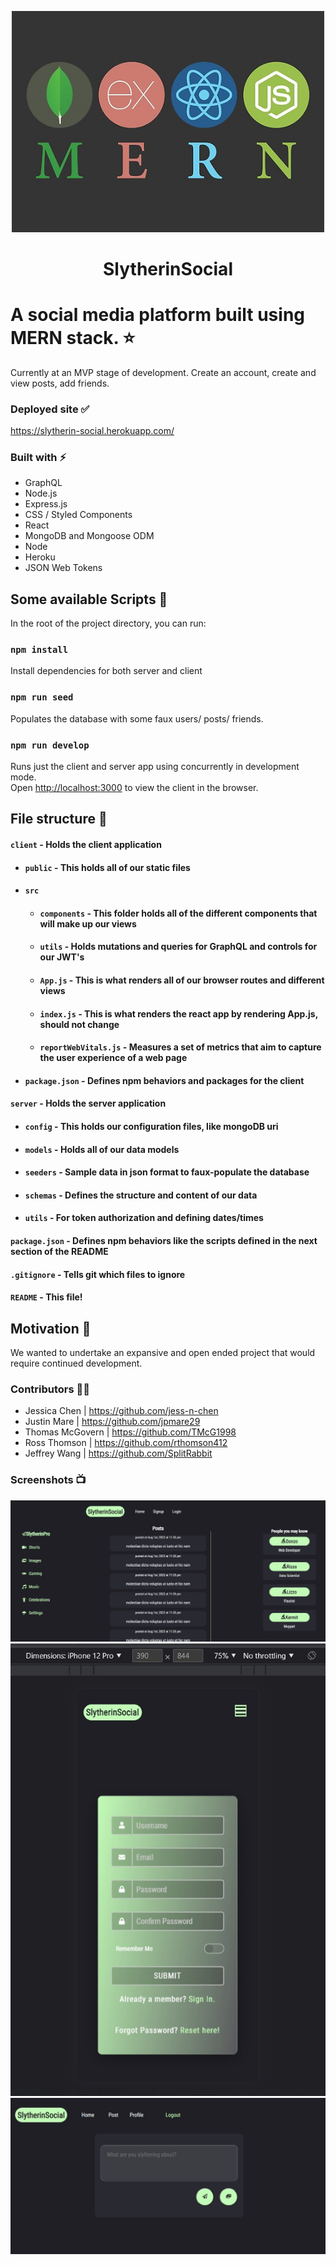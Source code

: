 <p align="center">
    <img src="./client/images/MERN.png" alt="mern" width="500" />
</p>
<h1 align="center">SlytherinSocial</h1>

# A social media platform built using MERN stack. ⭐

Currently at an MVP stage of development. Create an account, create and view posts, add friends.

### Deployed site ✅
https://slytherin-social.herokuapp.com/

### Built with ⚡

-  GraphQL
-  Node.js
-  Express.js
-  CSS / Styled Components
-  React
-  MongoDB and Mongoose ODM
-  Node
-  Heroku
-  JSON Web Tokens

## Some available Scripts 🧬

In the root of the project directory, you can run:

### `npm install`
Install dependencies for both server and client<br>

### `npm run seed`
Populates the database with some faux users/ posts/ friends.<br>

### `npm run develop`

Runs just the client and server app using concurrently in development mode.<br>
Open [http://localhost:3000](http://localhost:3000) to view the client in the browser.


## File structure 🌿
#### `client` - Holds the client application
- #### `public` - This holds all of our static files
- #### `src`
    - #### `components` - This folder holds all of the different components that will make up our views
    - #### `utils` - Holds mutations and queries for GraphQL and controls for our JWT's
    - #### `App.js` - This is what renders all of our browser routes and different views
    - #### `index.js` - This is what renders the react app by rendering App.js, should not change
    - #### `reportWebVitals.js` - Measures a set of metrics that aim to capture the user experience of a web page
- #### `package.json` - Defines npm behaviors and packages for the client
#### `server` - Holds the server application
- #### `config` - This holds our configuration files, like mongoDB uri
- #### `models` - Holds all of our data models
- #### `seeders` - Sample data in json format to faux-populate the database
- #### `schemas` - Defines the structure and content of our data
- #### `utils` - For token authorization and defining dates/times
#### `package.json` - Defines npm behaviors like the scripts defined in the next section of the README
#### `.gitignore` - Tells git which files to ignore
#### `README` - This file!


## Motivation 🌻

We wanted to undertake an expansive and open ended project that would require continued development.

### Contributors 👨‍💻
- Jessica Chen | https://github.com/jess-n-chen
- Justin Mare | https://github.com/jpmare29
- Thomas McGovern | https://github.com/TMcG1998
- Ross Thomson | https://github.com/rthomson412
- Jeffrey Wang | https://github.com/SplitRabbit

### Screenshots 📺
![Screenshot1](./client/images/ss1.jpg)
![Screenshot2](./client/images/ss2.jpg)
![Screenshot3](./client/images/ss3.jpg)



